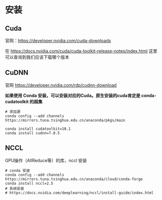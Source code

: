 # 安装

## Cuda

官网：https://developer.nvidia.com/cuda-downloads 

在 https://docs.nvidia.com/cuda/cuda-toolkit-release-notes/index.html 这里可以查询到我们应该下载哪个版本



## CuDNN 

官网 https://developer.nvidia.com/rdp/cudnn-download



**如果使用 Conda 安装，可以安装对应的Cuda。原生安装的cuda肯定是 conda-cudatoolkit 的超集**

```shell
# 添加源
conda config --add channels https://mirrors.tuna.tsinghua.edu.cn/anaconda/pkgs/main

conda install cudatoolkit=10.1
conda install cudnn=7.0.5
```



## NCCL

GPU操作（AllReduce等）的库，nccl 安装

```shell
# conda 安装
conda config --add channels https://mirrors.tuna.tsinghua.edu.cn/anaconda/cloud/conda-forge
conda install nccl=2.5
# 系统安装
# https://docs.nvidia.com/deeplearning/nccl/install-guide/index.html
```




